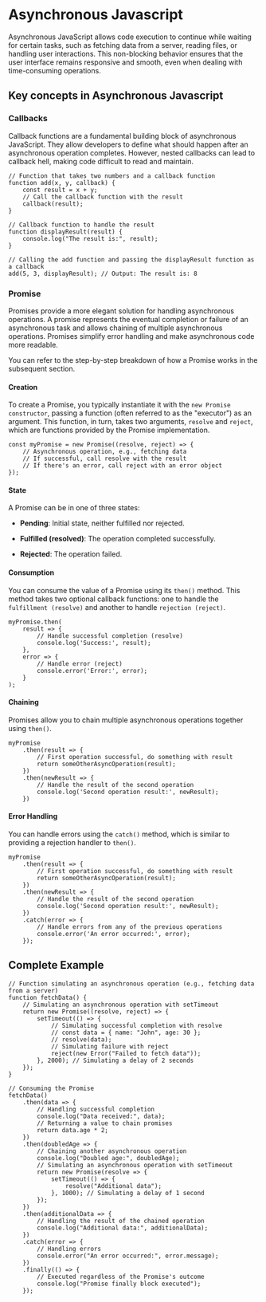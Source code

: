 # Asynchronous Javascript 

Asynchronous JavaScript allows code execution to continue while waiting for certain tasks, such as fetching data from a server, reading files, or handling user interactions. This non-blocking behavior ensures that the user interface remains responsive and smooth, even when dealing with time-consuming operations.


## Key concepts in Asynchronous Javascript

### Callbacks

Callback functions are a fundamental building block of asynchronous JavaScript. They allow developers to define what should happen after an asynchronous operation completes. However, nested callbacks can lead to callback hell, making code difficult to read and maintain.

```
// Function that takes two numbers and a callback function
function add(x, y, callback) {
    const result = x + y;
    // Call the callback function with the result
    callback(result);
}

// Callback function to handle the result
function displayResult(result) {
    console.log("The result is:", result);
}

// Calling the add function and passing the displayResult function as a callback
add(5, 3, displayResult); // Output: The result is: 8
```


### Promise 

Promises provide a more elegant solution for handling asynchronous operations. A promise represents the eventual completion or failure of an asynchronous task and allows chaining of multiple asynchronous operations. Promises simplify error handling and make asynchronous code more readable.

You can refer to the step-by-step breakdown of how a Promise works in the subsequent section.

#### Creation 

To create a Promise, you typically instantiate it with the `new Promise constructor`, passing a function (often referred to as the "executor") as an argument. This function, in turn, takes two arguments, `resolve` and `reject`, which are functions provided by the Promise implementation.

```
const myPromise = new Promise((resolve, reject) => {
    // Asynchronous operation, e.g., fetching data
    // If successful, call resolve with the result
    // If there's an error, call reject with an error object
});
```


#### State

A Promise can be in one of three states:

- **Pending**: Initial state, neither fulfilled nor rejected.

- **Fulfilled (resolved)**: The operation completed successfully.

- **Rejected**: The operation failed.


#### Consumption

You can consume the value of a Promise using its `then()` method. This method takes two optional callback functions: one to handle the `fulfillment (resolve)` and another to handle `rejection (reject)`.

```
myPromise.then(
    result => {
        // Handle successful completion (resolve)
        console.log('Success:', result);
    },
    error => {
        // Handle error (reject)
        console.error('Error:', error);
    }
);
```


#### Chaining 

Promises allow you to chain multiple asynchronous operations together using `then()`.

```
myPromise
    .then(result => {
        // First operation successful, do something with result
        return someOtherAsyncOperation(result);
    })
    .then(newResult => {
        // Handle the result of the second operation
        console.log('Second operation result:', newResult);
    })
```


#### Error Handling

You can handle errors using the `catch()` method, which is similar to providing a rejection handler to `then()`.


```
myPromise
    .then(result => {
        // First operation successful, do something with result
        return someOtherAsyncOperation(result);
    })
    .then(newResult => {
        // Handle the result of the second operation
        console.log('Second operation result:', newResult);
    })
    .catch(error => {
        // Handle errors from any of the previous operations
        console.error('An error occurred:', error);
    });
```


## Complete Example

```
// Function simulating an asynchronous operation (e.g., fetching data from a server)
function fetchData() {
    // Simulating an asynchronous operation with setTimeout
    return new Promise((resolve, reject) => {
        setTimeout(() => {
            // Simulating successful completion with resolve
            // const data = { name: "John", age: 30 };
            // resolve(data);
            // Simulating failure with reject
            reject(new Error("Failed to fetch data"));
        }, 2000); // Simulating a delay of 2 seconds
    });
}

// Consuming the Promise
fetchData()
    .then(data => {
        // Handling successful completion
        console.log("Data received:", data);
        // Returning a value to chain promises
        return data.age * 2;
    })
    .then(doubledAge => {
        // Chaining another asynchronous operation
        console.log("Doubled age:", doubledAge);
        // Simulating an asynchronous operation with setTimeout
        return new Promise(resolve => {
            setTimeout(() => {
                resolve("Additional data");
            }, 1000); // Simulating a delay of 1 second
        });
    })
    .then(additionalData => {
        // Handling the result of the chained operation
        console.log("Additional data:", additionalData);
    })
    .catch(error => {
        // Handling errors
        console.error("An error occurred:", error.message);
    })
    .finally(() => {
        // Executed regardless of the Promise's outcome
        console.log("Promise finally block executed");
    });
```